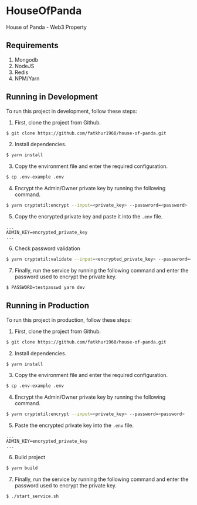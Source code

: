 # HouseOfPanda

House of Panda - Web3 Property

## Requirements

1. Mongodb
2. NodeJS
3. Redis
4. NPM/Yarn

## Running in Development

To run this project in development, follow these steps:

1. First, clone the project from Github.
```bash
$ git clone https://github.com/fatkhur1960/house-of-panda.git
```
2. Install dependencies.
```bash
$ yarn install
```
3. Copy the environment file and enter the required configuration.
```bash
$ cp .env-example .env
```
4. Encrypt the Admin/Owner private key by running the following command.
```bash
$ yarn cryptutil:encrypt --input=<private_key> --passwrord=<password>
```
5. Copy the encrypted private key and paste it into the `.env` file.
```env
...
ADMIN_KEY=encrypted_private_key
...
```
6. Check password validation
```bash
$ yarn cryptutil:validate --input=<encrypted_private_key> --passwrord=<password>
```
7. Finally, run the service by running the following command and enter the password used to encrypt the private key.
```bash
$ PASSWORD=testpasswd yarn dev
```

## Running in Production

To run this project in production, follow these steps:

1. First, clone the project from Github.
```bash
$ git clone https://github.com/fatkhur1960/house-of-panda.git
```
2. Install dependencies.
```bash
$ yarn install
```
3. Copy the environment file and enter the required configuration.
```bash
$ cp .env-example .env
```
4. Encrypt the Admin/Owner private key by running the following command.
```bash
$ yarn cryptutil:encrypt --input=<private_key> --password=<password>
```
5. Paste the encrypted private key into the `.env` file.
```env
...
ADMIN_KEY=encrypted_private_key
...
```
6. Build project
```bash
$ yarn build
```
7. Finally, run the service by running the following command and enter the password used to encrypt the private key.
```bash
$ ./start_service.sh
```